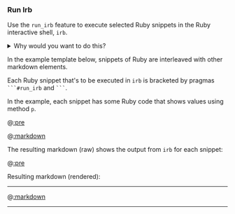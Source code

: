 ### Run Irb

Use the ```run_irb``` feature to execute selected Ruby snippets in the Ruby interactive shell, ```irb```.

<details>
<summary>Why would you want to do this?</summary>
Doing so allows you to interleave *any* markdown (usually explanatory text, but actually anything) with the Ruby snippets.
</details>

In the example template below, snippets of Ruby are interleaved with other markdown elements.

Each Ruby snippet that's to be executed in ```irb``` is bracketed by pragmas <code>\`\`\`#run_irb</code> and <code>\`\`\`</code>.

In the example, each snippet has some Ruby code that shows values using method ```p```.

@[:pre](template.md)

@[:markdown](../interface.md)

The resulting markdown (raw) shows the output from ```irb``` for each snippet:

@[:pre](markdown.md)

Resulting markdown (rendered):

---

@[:markdown](markdown.md)

---






